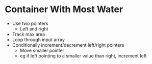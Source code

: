 # Container With Most Water

- Use two pointers
  - Left and right
- Track max area
- Loop through input array
- Conditionally increment/decrement left/right pointers
    - Move smaller pointer
    - eg if left pointing to a smaller value than right, increment left
